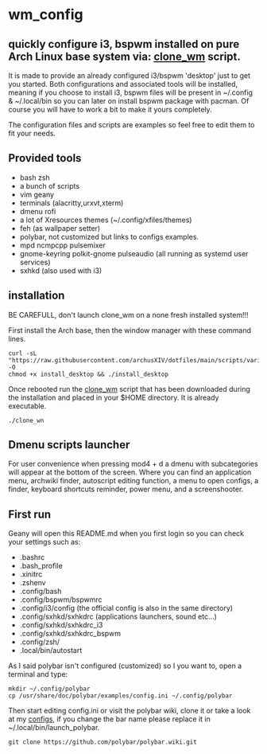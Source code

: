 # wm_config
## quickly configure i3, bspwm installed on pure Arch Linux base system via: [clone_wm](https://raw.githubusercontent.com/archusXIV/dotfiles/main/scripts/install_arch/clone_wm) script.

It is made to provide an already configured i3/bspwm 'desktop' just to get you started. Both configurations and associated tools will be installed, meaning if you choose to install i3, bspwm files will be present in ~/.config & ~/.local/bin so you can later on install bspwm package with pacman.
Of course you will have to work a bit to make it yours completely.

The configuration files and scripts are examples so feel free to edit them to fit your needs.
## Provided tools
- bash zsh
- a bunch of scripts
- vim geany
- terminals (alacritty,urxvt,xterm)
- dmenu rofi
- a lot of Xresources themes (~/.config/xfiles/themes)
- feh (as wallpaper setter)
- polybar, not customized but links to configs examples.
- mpd ncmpcpp pulsemixer
- gnome-keyring polkit-gnome pulseaudio (all running as systemd user services)
- sxhkd (also used with i3)

## installation
BE CAREFULL, don't launch clone_wm on a none fresh installed system!!!

First install the Arch base, then the window manager with these command lines.
```
curl -sL "https://raw.githubusercontent.com/archusXIV/dotfiles/main/scripts/various/install_desktop" -O
chmod +x install_desktop && ./install_desktop
```
Once rebooted run the [clone_wm](https://raw.githubusercontent.com/archusXIV/dotfiles/main/scripts/install_arch/clone_wm) script that has been downloaded during the installation and placed in your $HOME directory. It is already executable.
```
./clone_wn
```
## Dmenu scripts launcher
For user convenience when pressing mod4 + d a dmenu with subcategories will appear at the bottom of the screen. Where you can find an application menu, archwiki finder, autoscript editing function, a menu to open configs, a finder, keyboard shortcuts reminder, power menu, and a screenshooter.
## First run
Geany will open this README.md when you first login so you can check your settings such as:

- .bashrc
- .bash_profile
- .xinitrc
- .zshenv
- .config/bash
- .config/bspwm/bspwmrc
- .config/i3/config (the official config is also in the same directory)
- .config/sxhkd/sxhkdrc (applications launchers, sound etc...)
- .config/sxhkd/sxhkdrc_i3
- .config/sxhkd/sxhkdrc_bspwm
- .config/zsh/
- .local/bin/autostart

As I said polybar isn't configured (customized) so I you want to, open a terminal and type:
```
mkdir ~/.config/polybar
cp /usr/share/doc/polybar/examples/config.ini ~/.config/polybar
```
Then start editing config.ini or visit the polybar wiki, clone it or take a look at my [configs](https://github.com/archusXIV/dotfiles/tree/main/polybar), if you change the bar name please replace it in ~/.local/bin/launch_polybar.
```
git clone https://github.com/polybar/polybar.wiki.git
```
